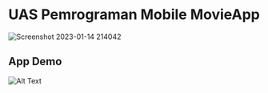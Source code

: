 # UAS Pemrograman Mobile MovieApp
![Screenshot 2023-01-14 214042](https://user-images.githubusercontent.com/56013764/212480604-9b91de07-0f46-4d71-89d4-d4090a6cb681.png)
## App Demo
![Alt Text](https://github.com/kevinpramudya/UASMovieApp/blob/main/app_demo.gif)
